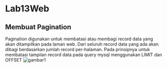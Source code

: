 # Lab13Web

## Membuat Pagination
Pagination digunakan untuk membatasi atau membagi record data yang akan ditampilkan pada
laman web. Dari seluruh record data yang ada akan dibagi berdasarkan jumlah record
per-halaman. Pada prinsipnya untuk membatasi tampilan record data pada query mysql menggunakan LIMIT dan OFFSET
![gambar1](screenshot/ss.png)